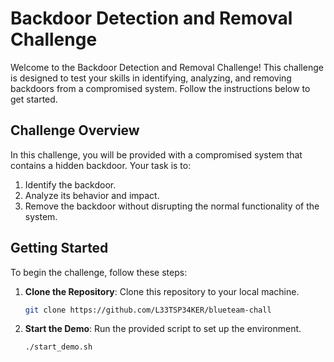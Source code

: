 # Backdoor Detection and Removal Challenge

Welcome to the Backdoor Detection and Removal Challenge! This challenge is designed to test your skills in identifying, analyzing, and removing backdoors from a compromised system. Follow the instructions below to get started.

## Challenge Overview

In this challenge, you will be provided with a compromised system that contains a hidden backdoor. Your task is to:

1. Identify the backdoor.
2. Analyze its behavior and impact.
3. Remove the backdoor without disrupting the normal functionality of the system.

## Getting Started

To begin the challenge, follow these steps:

1. **Clone the Repository**: Clone this repository to your local machine.
   ```bash
   git clone https://github.com/L33TSP34KER/blueteam-chall
   ```
2. **Start the Demo**: Run the provided script to set up the environment.
   ```bash
   ./start_demo.sh
   ```
